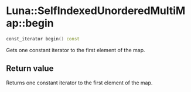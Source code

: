 # Luna::SelfIndexedUnorderedMultiMap::begin

```c++
const_iterator begin() const
```

Gets one constant iterator to the first element of the map. 



## Return value
Returns one constant iterator to the first element of the map. 

